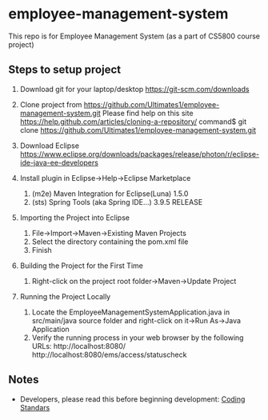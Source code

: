 # employee-management-system
This repo is for Employee Management System (as a part of CS5800 course project)

## Steps to setup project

1. Download git for your laptop/desktop
https://git-scm.com/downloads

2. Clone project from https://github.com/Ultimates1/employee-management-system.git
Please find help on this site https://help.github.com/articles/cloning-a-repository/
command$ git clone https://github.com/Ultimates1/employee-management-system.git

3. Download Eclipse 
https://www.eclipse.org/downloads/packages/release/photon/r/eclipse-ide-java-ee-developers

4. Install plugin in Eclipse->Help->Eclipse Marketplace
	1. (m2e) Maven Integration for Eclipse(Luna) 1.5.0
	2. (sts) Spring Tools (aka Spring IDE...) 3.9.5 RELEASE
	
5. Importing the Project into Eclipse
	1. File->Import->Maven->Existing Maven Projects
	2. Select the directory containing the pom.xml file
	3. Finish
	
6. Building the Project for the First Time
	1. Right-click on the project root folder->Maven->Update Project
	
7. Running the Project Locally
	1. Locate the EmployeeManagementSystemApplication.java in src/main/java source folder and right-click on it->Run As->Java Application
	2. Verify the running process in your web browser by the following URLs:
    http://localhost:8080/
		http://localhost:8080/ems/access/statuscheck

## Notes

- Developers, please read this before beginning development: [Coding Standars](https://github.com/Ultimates1/employee-management-system/wiki/Coding-Standards)
